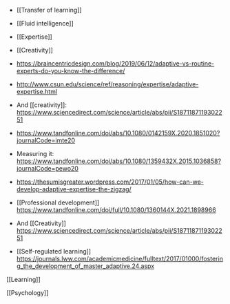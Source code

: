 - [[Transfer of learning]]
- [[Fluid intelligence]]
- [[Expertise]]
- [[Creativity]]

- https://braincentricdesign.com/blog/2019/06/12/adaptive-vs-routine-experts-do-you-know-the-difference/
- http://www.csun.edu/science/ref/reasoning/expertise/adaptive-expertise.html
- And [[creativity]]: https://www.sciencedirect.com/science/article/abs/pii/S1871187119302251
- https://www.tandfonline.com/doi/abs/10.1080/0142159X.2020.1851020?journalCode=imte20

- Measuring it: https://www.tandfonline.com/doi/abs/10.1080/1359432X.2015.1036858?journalCode=pewo20

- https://thesumisgreater.wordpress.com/2017/01/05/how-can-we-develop-adaptive-expertise-the-zigzag/

- [[Professional development]] https://www.tandfonline.com/doi/full/10.1080/1360144X.2021.1898966

- And [[Creativity]] https://www.sciencedirect.com/science/article/abs/pii/S1871187119302251

- [[Self-regulated learning]] https://journals.lww.com/academicmedicine/fulltext/2017/01000/fostering_the_development_of_master_adaptive.24.aspx

[[Learning]]

[[Psychology]]
